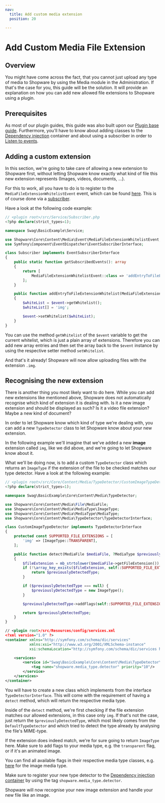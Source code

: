 ```yaml
---
nav:
  title: Add custom media extension
  position: 20

---
```


# Add Custom Media File Extension

## Overview

You might have come across the fact, that you cannot just upload any type of media to Shopware by using the Media
module in the Administration.
If that's the case for you, this guide will be the solution.
It will provide an explanation on how you can add new allowed file extensions to Shopware using a plugin.

## Prerequisites

As most of our plugin guides, this guide was also built upon our [Plugin base guide](../../plugin-base-guide).
Furthermore, you'll have to know about adding classes to the [Dependency injection](../../plugin-fundamentals/dependency-injection) container
and about using a subscriber in order to [Listen to events](../../plugin-fundamentals/listening-to-events).

## Adding a custom extension

In this section, we're going to take care of allowing a new extension to Shopware first, without letting Shopware know
exactly what kind of file this new extension represents (Images, videos, documents, ...).

For this to work, all you have to do is to register to the `MediaFileExtensionWhitelistEvent` event, which can be found
[here](https://github.com/shopware/shopware/blob/v6.4.0.0/src/Core/Content/Media/File/FileSaver.php#L397-L398).
This is of course done via a [subscriber](../../plugin-fundamentals/listening-to-events).

Have a look at the following code example:

```php
// <plugin root>/src/Service/Subscriber.php
<?php declare(strict_types=1);

namespace Swag\BasicExample\Service;

use Shopware\Core\Content\Media\Event\MediaFileExtensionWhitelistEvent;
use Symfony\Component\EventDispatcher\EventSubscriberInterface;

class Subscriber implements EventSubscriberInterface
{
    public static function getSubscribedEvents(): array
    {
        return [
            MediaFileExtensionWhitelistEvent::class => 'addEntryToFileExtensionWhitelist'
        ];
    }

    public function addEntryToFileExtensionWhitelist(MediaFileExtensionWhitelistEvent $event): void
    {
        $whiteList = $event->getWhitelist();
        $whiteList[] = 'img';

        $event->setWhitelist($whiteList);
    }
}
```

You can use the method `getWhitelist` of the `$event` variable to get the current whitelist, which is just a plain array of extensions.
Therefore you can add new array entries and then set the array back to the `$event` instance by using the respective setter method
`setWhitelist`.

And that's it already! Shopware will now allow uploading files with the extension `.img`.

## Recognising the new extension

There is another thing you most likely want to do here.
While you can add new extensions like mentioned above, Shopware does not automatically recognise which kind of extension it is dealing with.
Is it a new image extension and should be displayed as such? Is it a video file extension? Maybe a new kind of document?

In order to let Shopware know which kind of type we're dealing with, you can add a new `TypeDetector` class
to let Shopware know about your new extension.

In the following example we'll imagine that we've added a new **image** extension called `img`, like we did above, and we're going to let Shopware know
about it.

What we'll be doing now, is to add a custom `TypeDetector` class which returns an `ImageType` if the extension of the file to be checked matches our type detector.
Have a look at the following example:

<Tabs>
<Tab title="CustomImageTypeDetector.php">

```php
// <plugin root>/src/Core/Content/Media/TypeDetector/CustomImageTypeDetector.php
<?php declare(strict_types=1);

namespace Swag\BasicExample\Core\Content\Media\TypeDetector;

use Shopware\Core\Content\Media\File\MediaFile;
use Shopware\Core\Content\Media\MediaType\ImageType;
use Shopware\Core\Content\Media\MediaType\MediaType;
use Shopware\Core\Content\Media\TypeDetector\TypeDetectorInterface;

class CustomImageTypeDetector implements TypeDetectorInterface
{
    protected const SUPPORTED_FILE_EXTENSIONS = [
        'img' => [ImageType::TRANSPARENT],
    ];

    public function detect(MediaFile $mediaFile, ?MediaType $previouslyDetectedType): ?MediaType
    {
        $fileExtension = mb_strtolower($mediaFile->getFileExtension());
        if (!\array_key_exists($fileExtension, self::SUPPORTED_FILE_EXTENSIONS)) {
            return $previouslyDetectedType;
        }

        if ($previouslyDetectedType === null) {
            $previouslyDetectedType = new ImageType();
        }

        $previouslyDetectedType->addFlags(self::SUPPORTED_FILE_EXTENSIONS[$fileExtension]);

        return $previouslyDetectedType;
    }
}
```

</Tab>

<Tab title="services.xml">

```xml
// <plugin root>/src/Resources/config/services.xml
<?xml version="1.0" ?>
<container xmlns="http://symfony.com/schema/dic/services"
           xmlns:xsi="http://www.w3.org/2001/XMLSchema-instance"
           xsi:schemaLocation="http://symfony.com/schema/dic/services http://symfony.com/schema/dic/services/services-1.0.xsd">

    <services>
        <service id="Swag\BasicExample\Core\Content\Media\TypeDetector\CustomImageTypeDetector">
            <tag name="shopware.media_type.detector" priority="10"/>
        </service>
    </services>
</container>
```

</Tab>
</Tabs>

You will have to create a new class which implements from the interface `TypeDetectorInterface`.
This will come with the requirement of having a `detect` method, which will return the respective media type.

Inside of the `detect` method, we're first checking if the file extension matches our allowed extensions, in this case only
`img`.
If that's not the case, just return the `$previouslyDetectedType`, which most likely comes from the `DefaultTypeDetector` and which
tried to detect the type already by analysing the file's MIME-type.

If the extension does indeed match, we're for sure going to return `ImageType` here.
Make sure to add flags to your media type, e.g. the `transparent` flag, or if it's an animated image.

You can find all available flags in their respective media type classes,
e.g. [here](https://github.com/shopware/shopware/blob/v6.4.0.0/src/Core/Content/Media/MediaType/ImageType.php#L7-L10) for the image media type.

Make sure to register your new type detector to the [Dependency injection container](../../plugin-fundamentals/dependency-injection)
by using the tag `shopware.media_type.detector`.

Shopware will now recognise your new image extension and handle your new file like an image.
